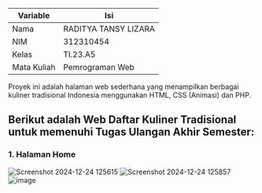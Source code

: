 | Variable | Isi |
| -------- | --- |
| Nama | RADITYA TANSY LIZARA  |
| NIM | 312310454 |
| Kelas | TI.23.A5 |
| Mata Kuliah | Pemrograman Web |

Proyek ini adalah halaman web sederhana yang menampilkan berbagai kuliner tradisional Indonesia menggunakan HTML, CSS (Animasi) dan PHP.

## Berikut adalah Web Daftar Kuliner Tradisional untuk memenuhi Tugas Ulangan Akhir Semester:

### 1. Halaman Home

![Screenshot 2024-12-24 125615](https://github.com/user-attachments/assets/e273f454-f004-43a1-b42e-c0c9fd215d16)
![Screenshot 2024-12-24 125857](https://github.com/user-attachments/assets/efae3780-92e5-4612-919d-1cb1da749a5d)
![image](https://github.com/user-attachments/assets/d6349f11-f25f-4faa-b130-7af0556c9589)




